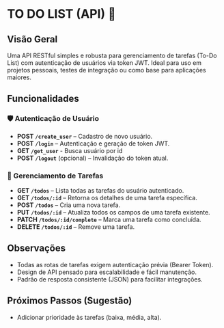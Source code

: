 # TO DO LIST (API) 📝

## Visão Geral
Uma API RESTful simples e robusta para gerenciamento de tarefas (To-Do List) com autenticação de usuários via token JWT. Ideal para uso em projetos pessoais, testes de integração ou como base para aplicações maiores.

## Funcionalidades

### 🛡️ Autenticação de Usuário
- **POST `/create_user`** – Cadastro de novo usuário.
- **POST `/login`** – Autenticação e geração de token JWT.
- **GET `/get_user`** - Busca usuário por id
- **POST `/logout`** (opcional) – Invalidação do token atual.

### 📝 Gerenciamento de Tarefas
- **GET `/todos`** – Lista todas as tarefas do usuário autenticado.
- **GET `/todos/:id`** – Retorna os detalhes de uma tarefa específica.
- **POST `/todos`** – Cria uma nova tarefa.
- **PUT `/todos/:id`** – Atualiza todos os campos de uma tarefa existente.
- **PATCH `/todos/:id/complete`** – Marca uma tarefa como concluída.
- **DELETE `/todos/:id`** – Remove uma tarefa.

## Observações
- Todas as rotas de tarefas exigem autenticação prévia (Bearer Token).
- Design de API pensado para escalabilidade e fácil manutenção.
- Padrão de resposta consistente (JSON) para facilitar integrações.

## Próximos Passos (Sugestão)
- Adicionar prioridade às tarefas (baixa, média, alta).